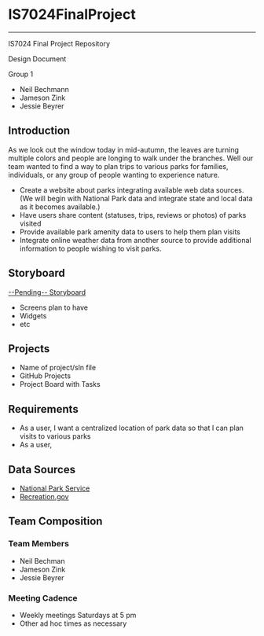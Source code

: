 # IS7024FinalProject

---

IS7024 Final Project Repository

Design Document  

Group 1  
- Neil Bechmann
- Jameson Zink
- Jessie Beyrer

## Introduction  

As we look out the window today in mid-autumn, the leaves are turning multiple colors and people are longing to walk under the branches.  Well our team wanted to find a way to plan trips to various parks for families, individuals, or any group of people wanting to experience nature.  

- Create a website about parks integrating available web data sources. (We will begin with National Park data and integrate state and local data as it becomes available.)
- Have users share content (statuses, trips, reviews or photos) of parks visited
- Provide available park amenity data to users to help them plan visits
- Integrate online weather data from another source to provide additional information to people wishing to visit parks.

 

## Storyboard

[--Pending-- Storyboard]()  

-	Screens plan to have
-	Widgets
-	etc

## Projects  
-	Name of project/sln file
-	GitHub Projects
-	Project Board with Tasks

## Requirements  

-	As a user, I want a centralized location of park data so that I can plan visits to various parks
-	As a user, 

## Data Sources

-	[National Park Service](https://www.nps.gov/subjects/developer/api-documentation.htm)
-	[Recreation.gov](https://ridb.recreation.gov/docs)

## Team Composition  

### Team Members
- Neil Bechman
- Jameson Zink
- Jessie Beyrer

### Meeting Cadence
- Weekly meetings Saturdays at 5 pm
- Other ad hoc times as necessary


